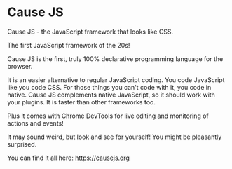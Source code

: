 # Cause JS
Cause JS - the JavaScript framework that looks like CSS.

The first JavaScript framework of the 20s!

Cause JS is the first, truly 100% declarative programming language for the browser.

It is an easier alternative to regular JavaScript coding. You code JavaScript like you code CSS. For those things you can't code with it, you code in native. Cause JS complements native JavaScript, so it should work with your plugins. It is faster than other frameworks too.

Plus it comes with Chrome DevTools for live editing and monitoring of actions and events!

It may sound weird, but look and see for yourself! You might be pleasantly surprised.

You can find it all here:
https://causejs.org

